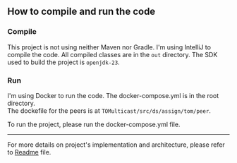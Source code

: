 ## How to compile and run the code

### Compile
This project is not using neither Maven nor Gradle. I'm using IntelliJ to compile the code. All compiled classes are in the `out` directory.
The SDK used to build the project is `openjdk-23`.

### Run
I'm using Docker to run the code. The docker-compose.yml is in the root directory. <br>
The dockefile for the peers is at `TOMulticast/src/ds/assign/tom/peer`. <br>

To run the project, please run the docker-compose.yml file. <br>

---

For more details on project's implementation and architecture, please refer to [Readme](Readme.md) file.
